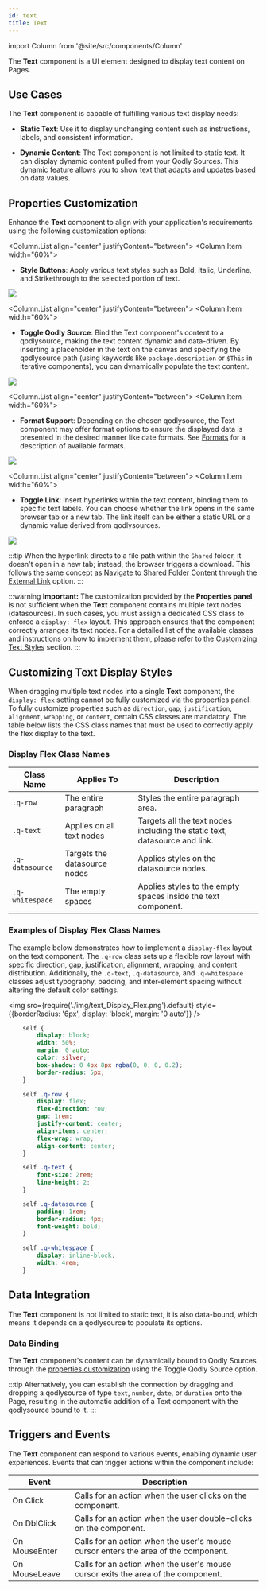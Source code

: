 ```yaml
---
id: text
title: Text
---
```


import Column from '@site/src/components/Column'

The **Text** component is a UI element designed to display text content on Pages.

## Use Cases

The **Text** component is capable of fulfilling various text display needs:

- **Static Text**: Use it to display unchanging content such as instructions, labels, and consistent information.

- **Dynamic Content**: The Text component is not limited to static text. It can display dynamic content pulled from your Qodly Sources. This dynamic feature allows you to show text that adapts and updates based on data values.

## Properties Customization

Enhance the **Text** component to align with your application's requirements using the following customization options:

<Column.List align="center" justifyContent="between">
<Column.Item width="60%">

<ul>
<li><strong>Style Buttons</strong>: Apply various text styles such as Bold, Italic, Underline, and Strikethrough to the selected portion of text. </li>
</ul>
</Column.Item>
<Column.Item width="35%">
<img src={require('./img/text_StyleButtons.png').default} style={{borderRadius: '6px'}} />
</Column.Item>
</Column.List>

<Column.List align="center" justifyContent="between">
<Column.Item width="60%">

<ul>
<li><strong>Toggle Qodly Source</strong>: Bind the Text component's content to a qodlysource, making the text content dynamic and data-driven. By inserting a placeholder in the text on the canvas and specifying the qodlysource path (using keywords like <code>package.description</code> or <code>$This</code> in iterative components), you can dynamically populate the text content. </li>
</ul>
</Column.Item>
<Column.Item width="35%">
<img src={require('./img/text_ToggleqodlySource.png').default} style={{borderRadius: '6px'}} />
</Column.Item>
</Column.List>

<Column.List align="center" justifyContent="between">
<Column.Item width="60%">

<ul>
<li><strong>Format Support</strong>: Depending on the chosen qodlysource, the Text component may offer format options to ensure the displayed data is presented in the desired manner like date formats. See <a href="componentsBasics#data-formatting">Formats</a> for a description of available formats.</li>
</ul>
</Column.Item>
<Column.Item width="35%">
<img src={require('./img/text_FormatSupport.png').default} style={{borderRadius: '6px'}} />
</Column.Item>
</Column.List>

<Column.List align="center" justifyContent="between">
<Column.Item width="60%">

<ul>
<li><strong>Toggle Link</strong>: Insert hyperlinks within the text content, binding them to specific text labels. You can choose whether the link opens in the same browser tab or a new tab. The link itself can be either a static URL or a dynamic value derived from qodlysources. </li>
</ul>
</Column.Item>
<Column.Item width="35%">
<img src={require('./img/text_ToggleLink.png').default} style={{borderRadius: '6px'}} />
</Column.Item>
</Column.List>

:::tip
When the hyperlink directs to a file path within the `Shared` folder, it doesn't open in a new tab; instead, the browser triggers a download.
This follows the same concept as [Navigate to Shared Folder Content](../events/bindingActionToEvents#shared-folder) through the [External Link](../events/bindingActionToEvents#external-links) option.
:::

:::warning
**Important:** The customization provided by the **Properties panel** is not sufficient when the **Text** component contains multiple text nodes (datasources). In such cases, you must assign a dedicated CSS class to enforce a `display: flex` layout. This approach ensures that the component correctly arranges its text nodes. For a detailed list of the available classes and instructions on how to implement them, please refer to the [Customizing Text Styles](#customizing-text-display-styles) section.
:::

## Customizing Text Display Styles

When dragging multiple text nodes into a single **Text** component, the `display: flex` setting cannot be fully customized via the properties panel. To fully customize properties such as `direction`, `gap`, `justification`, `alignment`, `wrapping`, or `content`, certain CSS classes are mandatory. The table below lists the CSS class names that must be used to correctly apply the flex display to the text.

### Display Flex Class Names

| **Class Name**  | **Applies To**               | **Description**                                                            |
| --------------- | ---------------------------- | -------------------------------------------------------------------------- |
| `.q-row`        | The entire paragraph         | Styles the entire paragraph area.                                          |
| `.q-text`       | Applies on all text nodes    | Targets all the text nodes including the static text, datasource and link. |
| `.q-datasource` | Targets the datasource nodes | Applies styles on the datasource nodes.                               |
| `.q-whitespace` | The empty spaces             | Applies styles to the empty spaces inside the text component.               |

### Examples of Display Flex Class Names

The example below demonstrates how to implement a `display-flex` layout on the text component. The `.q-row` class sets up a flexible row layout with specific direction, gap, justification, alignment, wrapping, and content distribution. Additionally, the `.q-text`, `.q-datasource`, and `.q-whitespace` classes adjust typography, padding, and inter-element spacing without altering the default color settings.


<img src={require('./img/text_Display_Flex.png').default} style={{borderRadius: '6px', display: 'block', margin: '0 auto'}} />

```css
    self {
        display: block;
        width: 50%;
        margin: 0 auto;
        color: silver;
        box-shadow: 0 4px 8px rgba(0, 0, 0, 0.2);
        border-radius: 5px;
    }

    self .q-row {
        display: flex;
        flex-direction: row;
        gap: 1rem;
        justify-content: center;
        align-items: center;
        flex-wrap: wrap;
        align-content: center;
    }

    self .q-text {
        font-size: 2rem;
        line-height: 2;
    }

    self .q-datasource {
        padding: 1rem;
        border-radius: 4px;
        font-weight: bold;
    }

    self .q-whitespace {
        display: inline-block;
        width: 4rem;
    }
```


## Data Integration

The **Text** component is not limited to static text, it is also data-bound, which means it depends on a qodlysource to populate its options.

### Data Binding

The **Text** component's content can be dynamically bound to Qodly Sources through the [properties customization](#properties-customization) using the Toggle Qodly Source option.

:::tip
Alternatively, you can establish the connection by dragging and dropping a qodlysource of type `text`, `number`, `date`, or `duration` onto the Page, resulting in the automatic addition of a Text component with the qodlysource bound to it.
:::

## Triggers and Events

The **Text** component can respond to various events, enabling dynamic user experiences. Events that can trigger actions within the component include:

| Event         | Description                                                                        |
| ------------- | ---------------------------------------------------------------------------------- |
| On Click      | Calls for an action when the user clicks on the component.                         |
| On DblClick   | Calls for an action when the user double-clicks on the component.                  |
| On MouseEnter | Calls for an action when the user's mouse cursor enters the area of the component. |
| On MouseLeave | Calls for an action when the user's mouse cursor exits the area of the component.  |

